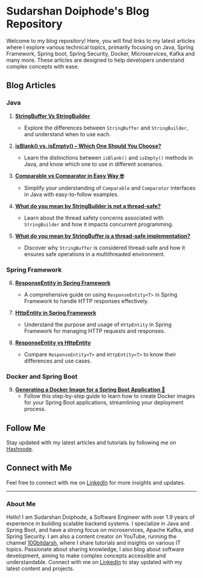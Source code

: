 # Sudarshan Doiphode's Blog Repository

Welcome to my blog repository! Here, you will find links to my latest articles where I explore various technical topics, primarily focusing on Java, Spring Framework, Spring boot, Spring Security, Docker, Microservices, Kafka and many more. These articles are designed to help developers understand complex concepts with ease.

## Blog Articles

### Java
1. **[StringBuffer Vs StringBuilder](https://hashnode.com/edit/clgbxftdj000a09jr3ex28kei)**
   - Explore the differences between `StringBuffer` and `StringBuilder`, and understand when to use each.

2. **[isBlank() vs. isEmpty() – Which One Should You Choose?](https://hashnode.com/edit/clpczw3s100000ai5bx0tcunz)**
   - Learn the distinctions between `isBlank()` and `isEmpty()` methods in Java, and know which one to use in different scenarios.

3. **[Comparable vs Comparator in Easy Way 🤓](https://hashnode.com/edit/clti8qnfz000309l457ac21y2)**
   - Simplify your understanding of `Comparable` and `Comparator` interfaces in Java with easy-to-follow examples.

4. **[What do you mean by StringBuilder is not a thread-safe?](https://hashnode.com/edit/cly84p4yk000a09juctqf258a)**
   - Learn about the thread safety concerns associated with `StringBuilder` and how it impacts concurrent programming.

5. **[What do you mean by StringBuffer is a thread-safe implementation?](https://hashnode.com/edit/cly9y3uib000h08l86nu6d7li)**
   - Discover why `StringBuffer` is considered thread-safe and how it ensures safe operations in a multithreaded environment.

### Spring Framework
6. **[ResponseEntity<T> in Spring Framework](https://hashnode.com/edit/clpp2p0wr000709l7cqgwag0r)**
   - A comprehensive guide on using `ResponseEntity<T>` in Spring Framework to handle HTTP responses effectively.

7. **[HttpEntity in Spring Framework](https://hashnode.com/edit/clpzoc962000108jx7hzia1j9)**
   - Understand the purpose and usage of `HttpEntity` in Spring Framework for managing HTTP requests and responses.

8. **[ResponseEntity<T> vs HttpEntity<T>](https://hashnode.com/edit/clqi6d6h9000408jr660e2ect)**
   - Compare `ResponseEntity<T>` and `HttpEntity<T>` to know their differences and use cases.


### Docker and Spring Boot
9. **[Generating a Docker Image for a Spring Boot Application 🤯](https://hashnode.com/edit/clz3rna4d000g09jtec262a8v)**
   - Follow this step-by-step guide to learn how to create Docker images for your Spring Boot applications, streamlining your deployment process.

## Follow Me

Stay updated with my latest articles and tutorials by following me on [Hashnode](https://hashnode.com/@100bitdarsh).

## Connect with Me

Feel free to connect with me on [LinkedIn](https://www.linkedin.com/in/sudarshan-doiphode/) for more insights and updates.

---

### About Me

Hello! I am Sudarshan Doiphode, a Software Engineer with over 1.9 years of experience in building scalable backend systems. I specialize in Java and Spring Boot, and have a strong focus on microservices, Apache Kafka, and Spring Security. I am also a content creator on YouTube, running the channel [100bitdarsh](https://www.youtube.com/@100bitdarsh), where I share tutorials and insights on various IT topics. Passionate about sharing knowledge, I also blog about software development, aiming to make complex concepts accessible and understandable. Connect with me on [LinkedIn](https://www.linkedin.com/in/sudarshan-doiphode/) to stay updated with my latest content and projects.
